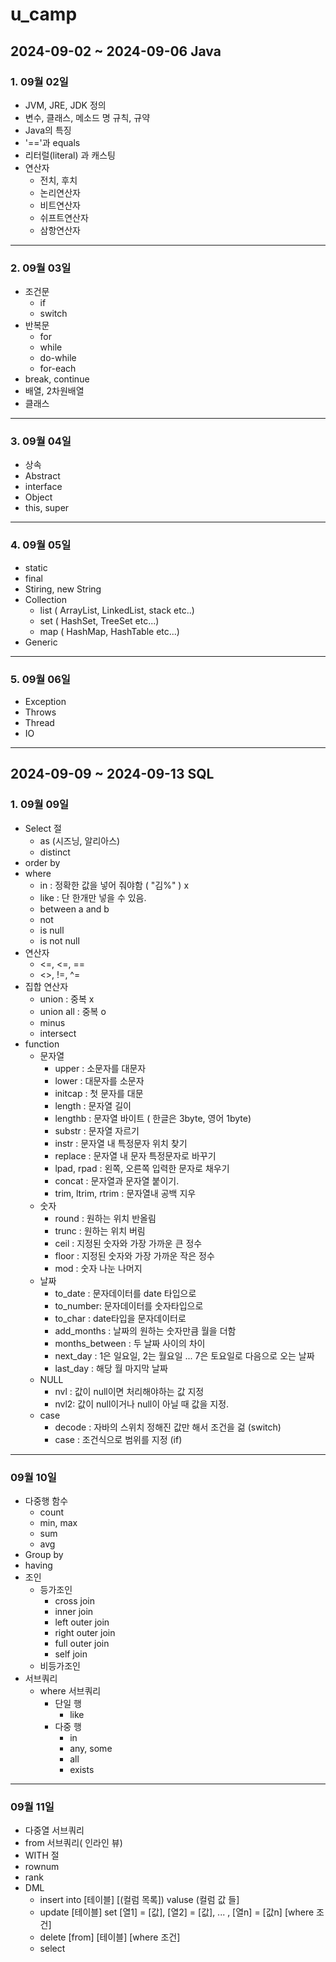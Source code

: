 # u_camp

## 2024-09-02 ~ 2024-09-06 Java

### 1. 09월 02일
  - JVM, JRE, JDK 정의
  - 변수, 클래스, 메소드 명 규칙, 규약
  - Java의 특징
  - '=='과 equals
  - 리터럴(literal) 과 캐스팅
  - 연산자
    - 전치, 후치
    - 논리연산자
    - 비트연산자
    - 쉬프트연산자
    - 삼항연산자
  <hr>
  
### 2. 09월 03일
  - 조건문
    - if
    - switch
  - 반복문
    - for
    - while
    - do-while
    - for-each
  - break, continue
  - 배열, 2차원배열
  - 클래스
<hr>

### 3. 09월 04일
  - 상속
  - Abstract
  - interface
  - Object
  - this, super
<hr>
    
### 4. 09월 05일
  - static
  - final
  - Stiring, new String
  - Collection
    - list ( ArrayList, LinkedList, stack etc..)
    - set  ( HashSet, TreeSet etc...)
    - map  ( HashMap, HashTable etc...)
  - Generic
<hr>

### 5. 09월 06일
  - Exception
  - Throws
  - Thread
  - IO
<hr>

## 2024-09-09 ~ 2024-09-13 SQL

### 1. 09월 09일
  - Select 절
    - as (시즈닝, 알리아스)
    - distinct
  - order by
  - where
    - in : 정확한 값을 넣어 줘야함 ( "김%" ) x
    - like : 단 한개만 넣을 수 있음.
    - between a and b
    - not
    - is null
    - is not null
  - 연산자
     - <=, <=, ==
     - <>, !=, ^=
  - 집합 연산자
    - union : 중복 x
    - union all : 중복 o
    - minus
    - intersect
  - function
    - 문자열
        - upper : 소문자를 대문자
        - lower : 대문자를 소문자
        - initcap : 첫 문자를 대문
        - length : 문자열 길이
        - lengthb : 문자열 바이트 ( 한글은 3byte, 영어 1byte)
        - substr : 문자열 자르기
        - instr : 문자열 내 특정문자 위치 찾기
        - replace : 문자열 내 문자 특정문자로 바꾸기
        - lpad, rpad : 왼쪽, 오른쪽 입력한 문자로 채우기
        - concat : 문자열과 문자열 붙이기.
        - trim, ltrim, rtrim : 문자열내 공백 지우
    - 숫자
        - round : 원하는 위치 반올림
        - trunc : 원하는 위치 버림
        - ceil : 지정된 숫자와 가장 가까운 큰 정수
        - floor : 지정된 숫자와 가장 가까운 작은 정수
        - mod : 숫자 나눈 나머지
    - 날짜
        -  to_date : 문자데이터를 date 타입으로
        -  to_number: 문자데이터를 숫자타입으로
        -  to_char : date타입을 문자데이터로
        -  add_months : 날짜의 원하는 숫자만큼 월을 더함
        -  months_between : 두 날짜 사이의 차이
        -  next_day : 1은 일요일, 2는 월요일 ... 7은 토요일로 다음으로 오는 날짜
        -  last_day : 해당 월 마지막 날짜
    - NULL
        - nvl : 값이 null이면 처리해야하는 값 지정
        - nvl2: 값이 null이거나 null이 아닐 때 값을 지정.
    - case
        - decode : 자바의 스위치 정해진 값만 해서 조건을 걺 (switch)
        - case :  조건식으로 범위를 지정 (if)
  <hr>


###  09월 10일
  -  다중행 함수
      - count
      - min, max
      - sum
      - avg
  - Group by
  - having
  - 조인
      - 등가조인
          - cross join
          - inner join
          - left outer join
          - right outer join
          - full outer join
          - self join
      - 비등가조인
   - 서브쿼리
       - where 서브쿼리
           - 단일 행
               - like
           - 다중 행
               - in
               - any, some
               - all
               - exists
  <hr>

### 09월 11일
  - 다중열 서브쿼리
  - from 서브쿼리( 인라인 뷰)
  - WITH 절
  - rownum
  - rank
  - DML
      - insert into [테이블] [(컬럼 목록]) valuse (컬럼 값 들]
      - update [테이블] set [열1] = [값], [열2] = [값], ... , [열n] = [값n] [where 조건]
      - delete [from] [테이블] [where 조건]
      - select
